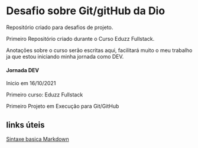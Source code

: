 # Desafio sobre Git/gitHub da Dio
Repositório criado para desafios de projeto.

Primeiro Repositório criado durante o Curso Eduzz Fullstack.

Anotações sobre o curso serão escritas aqui, facilitará muito o meu trabalho ja que estou iniciando minha jornada como DEV.

#### Jornada DEV

Inicio em 16/10/2021

Primeiro curso: Eduzz Fullstack

Primeiro Projeto em Execução para Git/GitHub









## links úteis 
[Sintaxe basica Markdown](https://www.markdownguide.org/basic-syntax/)

